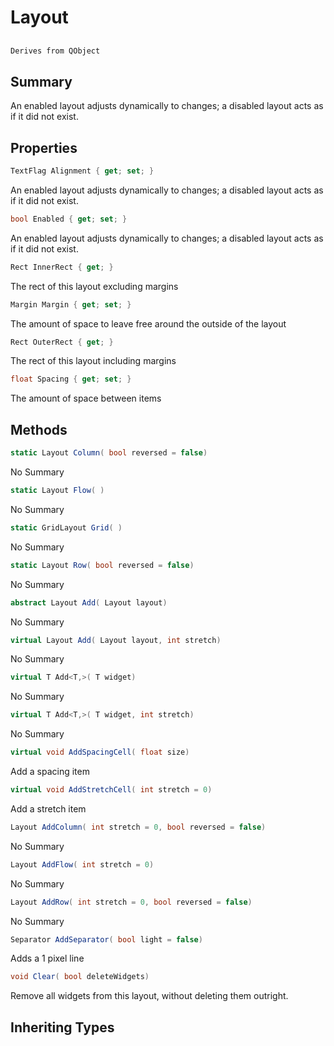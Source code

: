 # Layout

## 
```c#
Derives from QObject
```

## Summary

An enabled layout adjusts dynamically to changes; a disabled layout acts as if it did not exist.
## Properties

```c#
TextFlag Alignment { get; set; } 
```
An enabled layout adjusts dynamically to changes; a disabled layout acts as if it did not exist.
```c#
bool Enabled { get; set; } 
```
An enabled layout adjusts dynamically to changes; a disabled layout acts as if it did not exist.
```c#
Rect InnerRect { get; } 
```
The rect of this layout excluding margins
```c#
Margin Margin { get; set; } 
```
The amount of space to leave free around the outside of the layout
```c#
Rect OuterRect { get; } 
```
The rect of this layout including margins
```c#
float Spacing { get; set; } 
```
The amount of space between items
## Methods

```c#
static Layout Column( bool reversed = false) 
```
No Summary
```c#
static Layout Flow( ) 
```
No Summary
```c#
static GridLayout Grid( ) 
```
No Summary
```c#
static Layout Row( bool reversed = false) 
```
No Summary
```c#
abstract Layout Add( Layout layout) 
```
No Summary
```c#
virtual Layout Add( Layout layout, int stretch) 
```
No Summary
```c#
virtual T Add<T,>( T widget) 
```
No Summary
```c#
virtual T Add<T,>( T widget, int stretch) 
```
No Summary
```c#
virtual void AddSpacingCell( float size) 
```
Add a spacing item
```c#
virtual void AddStretchCell( int stretch = 0) 
```
Add a stretch item
```c#
Layout AddColumn( int stretch = 0, bool reversed = false) 
```
No Summary
```c#
Layout AddFlow( int stretch = 0) 
```
No Summary
```c#
Layout AddRow( int stretch = 0, bool reversed = false) 
```
No Summary
```c#
Separator AddSeparator( bool light = false) 
```
Adds a 1 pixel line
```c#
void Clear( bool deleteWidgets) 
```
Remove all widgets from this layout, without deleting them outright.
## Inheriting Types

